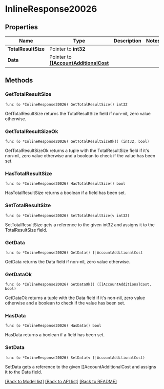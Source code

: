 # InlineResponse20026

## Properties

Name | Type | Description | Notes
------------ | ------------- | ------------- | -------------
**TotalResultSize** | Pointer to **int32** |  | 
**Data** | Pointer to [**[]AccountAdditionalCost**](AccountAdditionalCost.md) |  | 

## Methods

### GetTotalResultSize

`func (o *InlineResponse20026) GetTotalResultSize() int32`

GetTotalResultSize returns the TotalResultSize field if non-nil, zero value otherwise.

### GetTotalResultSizeOk

`func (o *InlineResponse20026) GetTotalResultSizeOk() (int32, bool)`

GetTotalResultSizeOk returns a tuple with the TotalResultSize field if it's non-nil, zero value otherwise
and a boolean to check if the value has been set.

### HasTotalResultSize

`func (o *InlineResponse20026) HasTotalResultSize() bool`

HasTotalResultSize returns a boolean if a field has been set.

### SetTotalResultSize

`func (o *InlineResponse20026) SetTotalResultSize(v int32)`

SetTotalResultSize gets a reference to the given int32 and assigns it to the TotalResultSize field.

### GetData

`func (o *InlineResponse20026) GetData() []AccountAdditionalCost`

GetData returns the Data field if non-nil, zero value otherwise.

### GetDataOk

`func (o *InlineResponse20026) GetDataOk() ([]AccountAdditionalCost, bool)`

GetDataOk returns a tuple with the Data field if it's non-nil, zero value otherwise
and a boolean to check if the value has been set.

### HasData

`func (o *InlineResponse20026) HasData() bool`

HasData returns a boolean if a field has been set.

### SetData

`func (o *InlineResponse20026) SetData(v []AccountAdditionalCost)`

SetData gets a reference to the given []AccountAdditionalCost and assigns it to the Data field.


[[Back to Model list]](../README.md#documentation-for-models) [[Back to API list]](../README.md#documentation-for-api-endpoints) [[Back to README]](../README.md)


